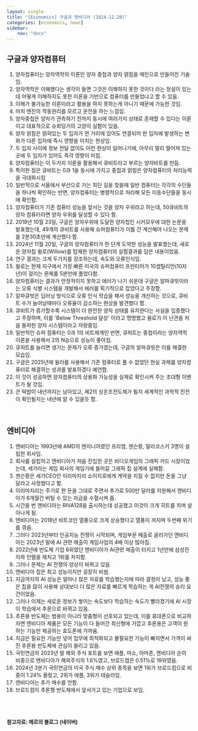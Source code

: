 ```yaml
---
layout: single
title: "[Economics] 구글과 엔비디아 (2024.12.20)"
categories: [economics, news]
sidebar:
    nav: "docs"
---
```


## 구글과 양자컴퓨터
1. 양자컴퓨터는 양자역학의 이론인 양자 중첩과 양자 얽힘을 메인으로 만들어진 기술임.
1. 양자역학은 이해했다는 생각이 들면 그것은 이해하지 못한 것이다 라는 정설이 있는데 어떻게 이해하지도 못한 이론을 기반으로 컴퓨터를 만들었냐고 할 수 있음.
1. 이해가 불가능한 이론이라고 활용을 하지 못하는게 아니기 때문에 가능한 것임.
1. 마치 엔진의 작동원리를 모르고 운전을 하는 느낌임.
1. 양자중첩은 양자가 관측하기 전까지 동시에 여러가지 상태로 존재할 수 있다는 이론이고 대표적으로 슈뢰딩거의 고양이 실험이 있음.
1. 양자 얽힘은 얽혀있는 두 입자가 먼 거리에 있어도 연결되어 한 입자에 발생하는 변화가 다른 입자에 즉시 영향을 미치는 현상임.
1. 두 입자 사이에 정보 전달 없이도 이런 현상이 일어나기에, 아무리 멀리 떨어져 있는 곳에 두 입자가 있어도 즉각 영향이 미침.
1. 양자컴퓨터는 이 두가지 이론을 활용해서 큐비트라고 부르는 양자비트를 만듬.
1. 특이한 점은 큐비트는 0과 1을 동시에 가지고 중첩과 얽힘은 양자컴퓨터의 처리능력을 극대화시킴
1. 일반적으로 서울에서 부산으로 가는 최단 길을 찾을때 일반 컴퓨터는 각각의 수단들을 하나씩 확인하는 반면, 양자컴퓨터는 병렬적으로 처리해 모든 이동수단들을 동시에 확인함.
1. 양자컴퓨터가 기존 컴퓨터 성능을 앞서는 것을 양자 우위라고 하는데, 50큐비트의 양자 컴퓨터라면 양자 우위를 달성할 수 있다 함.
1. 2019년 10월 23일, 구글은 양자우위에 도달한 양자칩인 시커모우에 대한 논문을 발표했는데, 49개의 큐비트를 사용해 슈퍼컴퓨터가 이틀 간 계산해야 나오는 문제를 2분30초만에 계산했다 함.
1. 2024년 11월 20일, 구글의 양자컴퓨터가 한 단계 도약한 성능을 발표했는데, 새로운 양자칩 윌로(Willow)를 탑재한 양자컴퓨터의 실험결과를 담은 내용이었음.
1. 연구 결과는 크게 두가지를 강조하는데, 속도와 오류인식임.
1. 윌로는 현재 지구에서 가장 빠른 미국의 슈퍼컴퓨터 프런티어가 10셉틸리언(10자년)이 걸리는 문제를 5분만에 풀었다함.
1. 양자컴퓨터는 결과가 안정적이지 못하고 에러가 나기 쉬운데 구글은 알파큐빗이라는 오류 식별 시스템을 개발해서 에러를 획기적으로 잡았다고 주장함.
1. 알파큐빗은 딥러닝 방식으로 오류 인식 학습을 해서 성능을 개선하는 것으로, 큐비트 수가 늘어날때마다 오류율이 감소하는 현상을 발견했다 함.
1. 큐비트가 증가할수록 시스템이 더 완전한 양자 상태를 유지한다는 사실을 입증했다고 주장하며, 이를 'Below Threshold 달성' 이라고 명명했고 윌로가 이 난관을 처음 돌파한 양자 시스템이라고 자랑중임.
1. 일반적인 슈퍼 컴퓨터는 0과 1의 비트체계인 반면, 큐피트는 중첩이라는 양자역학 이론을 사용해서 2의 N승으로 성능이 좋아짐.
1. 큐피트를 늘리면 생기는 문제가 오류 증가였는데, 구글의 알파큐빗은 이를 해결한 모습임.
1. 구글은 2025년에 윌러를 사용해서 기존 컴퓨터로 풀 수 없었던 현실 과제를 양자컴퓨터로 해결하는 성과를 발표하겠다 예언함.
1. 이 것이 성공하면 양자컴퓨터의 상용화 가능성을 실제로 확인시켜 주는 초대형 이벤트가 될 것임.
1. 큰 떡밥이 내년까지는 남아있고, 제2의 상온초전도체가 될지 세계적인 과학적 진전이 확인될지는 내년에 알 수 있을듯 함.

<br/>

## 엔비디아
1. 엔비디아는 1993년에 AMD의 엔지니어였던 프리엠, 젠슨황, 말라코스키 3명이 설립한 회사임.
1. 회사를 설립하고 엔비디아가 처음 진입한 곳은 비디오게임의 그래픽 카드 시장이었는데, 세가라는 게임 회사의 게임기에 들어갈 그래픽 칩 설계에 실패함.
1. 젠슨황은 세가CEO인 이리마지리 쇼이치로에게 계약을 지킬 수 없지만 돈을 그냥 달라고 사정했다고 함.
1. 이리마지리는 주기로 한 돈을 그대로 주면서 추가로 500만 달러를 지원해서 엔비디아가 6개월간 버틸 수 있는 자금을 수혈시켜 줌.
1. 시간을 번 엔비디아는 RIVA128을 출시하는데 성공했고 이것이 크게 히트를 치며 살아나게 됨.
1. 엔비디아는 2018년 비트코인 열풍으로 크게 상승했다고 열풍이 꺼지며 두번째 위기를 겪음.
1. 그러다 2023년부터 인공지능 전쟁이 시작되며, 게임부문 매출로 굴러가던 엔비디아는 2023년 말에 AI 관련 매출이 게임사업의 4배 이상 많아짐.
1. 2022년에 반도체 기업 6위였던 엔비디아가 AI관련 매출이 터지고 1년만에 삼성전자와 인텔을 제치고 1위를 차지함.
1. 그러나 문제는 AI 전쟁의 양상이 바뀌고 있음.
1. 엔비디아 칩은 최고 성능이지만 굉장히 비쌈.
1. 지금까지의 AI 성능은 얼마나 많은 자료를 학습했는지에 따라 결정이 났고, 성능 좋은 칩을 많이 사용해 상대보다 더 많은 자료를 빠르게 학습하는 게 AI전쟁의 승리 요건이었음.
1. 그러나 이제는 새로운 정보가 쌓이는 속도보다 학습하는 속도가 빨라졌기에 AI 시장이 학습에서 추론으로 바뀌고 있음.
1. 추론용 반도체는 범용이 아니라 맞춤형이 선호되고 있는데, 이를 휴대폰으로 비교하자면 엔비디아 제품은 모든 기능이 다 들어간 최신형에 가깝고 추론용은 고객이 원하는 기능만 제공하는 효도폰에 가까움.
1. 지금은 필요한 기능만 넣어 업무에 최적화되고 불필요한 기능이 빠지면서 가격이 싸진 추론용 반도체에 관심이 쏠리고 있음.
1. 국민연금의 2023년 말 해외 주식 포트를 보면 애플, 마소, 아마존, 엔비디아 순의 비중으로 엔비디아가 해외주식의 1.6%였고, 브로드컴은 0.51%로 19위였음.
1. 2024년 3분기 국민연금의 미국 주식 매수 상위 종목을 보면 1위가 브로드컴으로 비중이 1.24% 올랐고, 2위가 애플, 3위가 테슬라임.
1. 엔비디아는 추가 매수를 안함.
1. 브로드컴이 추론형 반도체에서 앞서가고 있는 기업으로 보임.



<br/>
<br/>

#### 참고자료: 메르의 블로그 (네이버) 